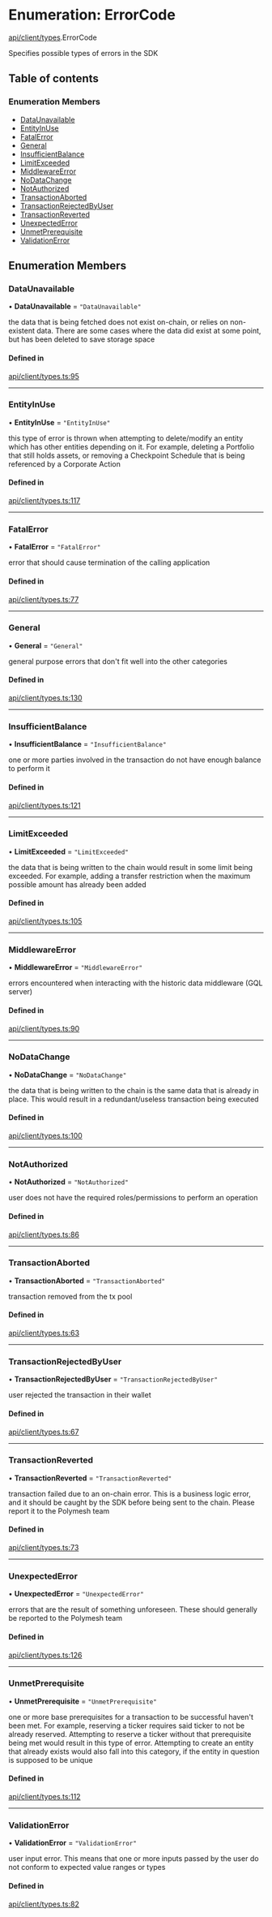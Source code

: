 # Enumeration: ErrorCode

[api/client/types](../wiki/api.client.types).ErrorCode

Specifies possible types of errors in the SDK

## Table of contents

### Enumeration Members

- [DataUnavailable](../wiki/api.client.types.ErrorCode#dataunavailable)
- [EntityInUse](../wiki/api.client.types.ErrorCode#entityinuse)
- [FatalError](../wiki/api.client.types.ErrorCode#fatalerror)
- [General](../wiki/api.client.types.ErrorCode#general)
- [InsufficientBalance](../wiki/api.client.types.ErrorCode#insufficientbalance)
- [LimitExceeded](../wiki/api.client.types.ErrorCode#limitexceeded)
- [MiddlewareError](../wiki/api.client.types.ErrorCode#middlewareerror)
- [NoDataChange](../wiki/api.client.types.ErrorCode#nodatachange)
- [NotAuthorized](../wiki/api.client.types.ErrorCode#notauthorized)
- [TransactionAborted](../wiki/api.client.types.ErrorCode#transactionaborted)
- [TransactionRejectedByUser](../wiki/api.client.types.ErrorCode#transactionrejectedbyuser)
- [TransactionReverted](../wiki/api.client.types.ErrorCode#transactionreverted)
- [UnexpectedError](../wiki/api.client.types.ErrorCode#unexpectederror)
- [UnmetPrerequisite](../wiki/api.client.types.ErrorCode#unmetprerequisite)
- [ValidationError](../wiki/api.client.types.ErrorCode#validationerror)

## Enumeration Members

### DataUnavailable

• **DataUnavailable** = ``"DataUnavailable"``

the data that is being fetched does not exist on-chain, or relies on non-existent data. There are
  some cases where the data did exist at some point, but has been deleted to save storage space

#### Defined in

[api/client/types.ts:95](https://github.com/PolymeshAssociation/polymesh-sdk/blob/88db4a91/src/api/client/types.ts#L95)

___

### EntityInUse

• **EntityInUse** = ``"EntityInUse"``

this type of error is thrown when attempting to delete/modify an entity which has other entities depending on it. For example, deleting
  a Portfolio that still holds assets, or removing a Checkpoint Schedule that is being referenced by a Corporate Action

#### Defined in

[api/client/types.ts:117](https://github.com/PolymeshAssociation/polymesh-sdk/blob/88db4a91/src/api/client/types.ts#L117)

___

### FatalError

• **FatalError** = ``"FatalError"``

error that should cause termination of the calling application

#### Defined in

[api/client/types.ts:77](https://github.com/PolymeshAssociation/polymesh-sdk/blob/88db4a91/src/api/client/types.ts#L77)

___

### General

• **General** = ``"General"``

general purpose errors that don't fit well into the other categories

#### Defined in

[api/client/types.ts:130](https://github.com/PolymeshAssociation/polymesh-sdk/blob/88db4a91/src/api/client/types.ts#L130)

___

### InsufficientBalance

• **InsufficientBalance** = ``"InsufficientBalance"``

one or more parties involved in the transaction do not have enough balance to perform it

#### Defined in

[api/client/types.ts:121](https://github.com/PolymeshAssociation/polymesh-sdk/blob/88db4a91/src/api/client/types.ts#L121)

___

### LimitExceeded

• **LimitExceeded** = ``"LimitExceeded"``

the data that is being written to the chain would result in some limit being exceeded. For example, adding a transfer
  restriction when the maximum possible amount has already been added

#### Defined in

[api/client/types.ts:105](https://github.com/PolymeshAssociation/polymesh-sdk/blob/88db4a91/src/api/client/types.ts#L105)

___

### MiddlewareError

• **MiddlewareError** = ``"MiddlewareError"``

errors encountered when interacting with the historic data middleware (GQL server)

#### Defined in

[api/client/types.ts:90](https://github.com/PolymeshAssociation/polymesh-sdk/blob/88db4a91/src/api/client/types.ts#L90)

___

### NoDataChange

• **NoDataChange** = ``"NoDataChange"``

the data that is being written to the chain is the same data that is already in place. This would result
  in a redundant/useless transaction being executed

#### Defined in

[api/client/types.ts:100](https://github.com/PolymeshAssociation/polymesh-sdk/blob/88db4a91/src/api/client/types.ts#L100)

___

### NotAuthorized

• **NotAuthorized** = ``"NotAuthorized"``

user does not have the required roles/permissions to perform an operation

#### Defined in

[api/client/types.ts:86](https://github.com/PolymeshAssociation/polymesh-sdk/blob/88db4a91/src/api/client/types.ts#L86)

___

### TransactionAborted

• **TransactionAborted** = ``"TransactionAborted"``

transaction removed from the tx pool

#### Defined in

[api/client/types.ts:63](https://github.com/PolymeshAssociation/polymesh-sdk/blob/88db4a91/src/api/client/types.ts#L63)

___

### TransactionRejectedByUser

• **TransactionRejectedByUser** = ``"TransactionRejectedByUser"``

user rejected the transaction in their wallet

#### Defined in

[api/client/types.ts:67](https://github.com/PolymeshAssociation/polymesh-sdk/blob/88db4a91/src/api/client/types.ts#L67)

___

### TransactionReverted

• **TransactionReverted** = ``"TransactionReverted"``

transaction failed due to an on-chain error. This is a business logic error,
  and it should be caught by the SDK before being sent to the chain.
  Please report it to the Polymesh team

#### Defined in

[api/client/types.ts:73](https://github.com/PolymeshAssociation/polymesh-sdk/blob/88db4a91/src/api/client/types.ts#L73)

___

### UnexpectedError

• **UnexpectedError** = ``"UnexpectedError"``

errors that are the result of something unforeseen.
  These should generally be reported to the Polymesh team

#### Defined in

[api/client/types.ts:126](https://github.com/PolymeshAssociation/polymesh-sdk/blob/88db4a91/src/api/client/types.ts#L126)

___

### UnmetPrerequisite

• **UnmetPrerequisite** = ``"UnmetPrerequisite"``

one or more base prerequisites for a transaction to be successful haven't been met. For example, reserving a ticker requires
  said ticker to not be already reserved. Attempting to reserve a ticker without that prerequisite being met would result in this
  type of error. Attempting to create an entity that already exists would also fall into this category,
  if the entity in question is supposed to be unique

#### Defined in

[api/client/types.ts:112](https://github.com/PolymeshAssociation/polymesh-sdk/blob/88db4a91/src/api/client/types.ts#L112)

___

### ValidationError

• **ValidationError** = ``"ValidationError"``

user input error. This means that one or more inputs passed by the user
  do not conform to expected value ranges or types

#### Defined in

[api/client/types.ts:82](https://github.com/PolymeshAssociation/polymesh-sdk/blob/88db4a91/src/api/client/types.ts#L82)
